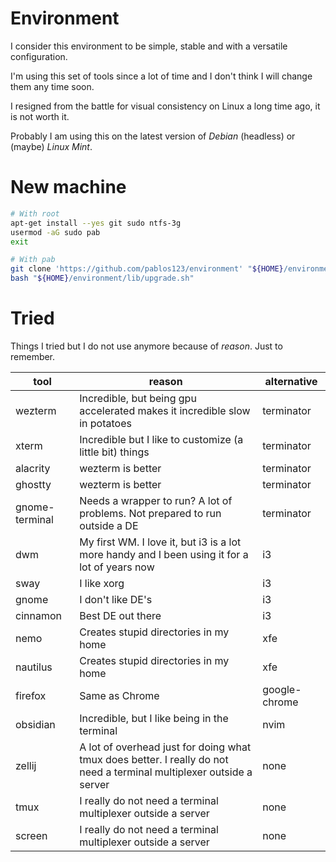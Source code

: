 # Environment
I consider this environment to be simple, stable and with a versatile configuration.

I'm using this set of tools since a lot of time and I don't think I will change them any time soon.

I resigned from the battle for visual consistency on Linux a long time ago, it is not worth it.

Probably I am using this on the latest version of _Debian_ (headless) or (maybe) _Linux Mint_.

# New machine
```bash
# With root
apt-get install --yes git sudo ntfs-3g
usermod -aG sudo pab
exit

# With pab
git clone 'https://github.com/pablos123/environment' "${HOME}/environment"
bash "${HOME}/environment/lib/upgrade.sh"
```

# Tried
Things I tried but I do not use anymore because of _reason_. Just to remember.

|tool|reason|alternative|
|-|-|-|
|wezterm|Incredible, but being gpu accelerated makes it incredible slow in potatoes|terminator|
|xterm|Incredible but I like to customize (a little bit) things|terminator|
|alacrity|wezterm is better|terminator|
|ghostty|wezterm is better|terminator|
|gnome-terminal|Needs a wrapper to run? A lot of problems. Not prepared to run outside a DE|terminator|
|dwm|My first WM. I love it, but i3 is a lot more handy and I been using it for a lot of years now|i3|
|sway|I like xorg|i3|
|gnome|I don't like DE's|i3|
|cinnamon|Best DE out there|i3|
|nemo|Creates stupid directories in my home|xfe|
|nautilus|Creates stupid directories in my home|xfe|
|firefox|Same as Chrome|google-chrome|
|obsidian|Incredible, but I like being in the terminal|nvim|
|zellij|A lot of overhead just for doing what tmux does better. I really do not need a terminal multiplexer outside a server|none|
|tmux|I really do not need a terminal multiplexer outside a server|none|
|screen|I really do not need a terminal multiplexer outside a server|none|
